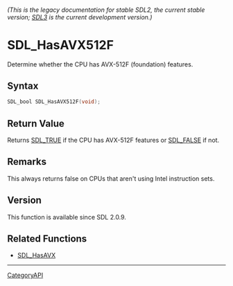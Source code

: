 ###### (This is the legacy documentation for stable SDL2, the current stable version; [SDL3](https://wiki.libsdl.org/SDL3/) is the current development version.)
# SDL_HasAVX512F

Determine whether the CPU has AVX-512F (foundation) features.

## Syntax

```c
SDL_bool SDL_HasAVX512F(void);

```

## Return Value

Returns [SDL_TRUE](SDL_TRUE) if the CPU has AVX-512F features or
[SDL_FALSE](SDL_FALSE) if not.

## Remarks

This always returns false on CPUs that aren't using Intel instruction sets.

## Version

This function is available since SDL 2.0.9.

## Related Functions

* [SDL_HasAVX](SDL_HasAVX)

----
[CategoryAPI](CategoryAPI)

